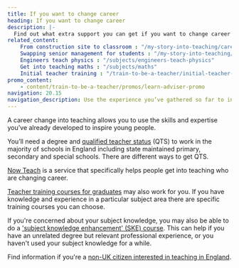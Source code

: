 ```yaml
---
title: If you want to change career
heading: If you want to change career
description: |-
  Find out what extra support you can get if you want to change career and get into teaching. Bring your experience to life in the classroom.
related_content:
    From construction site to classroom : "/my-story-into-teaching/career-changers/from-construction-site-to-classroom"
    Swapping senior management for students : "/my-story-into-teaching/career-changers/swapping-senior-management-for-students"
    Engineers teach physics : "/subjects/engineers-teach-physics"
    Get into teaching maths : "/subjects/maths"
    Initial teacher training : "/train-to-be-a-teacher/initial-teacher-training"
promo_content:
    - content/train-to-be-a-teacher/promos/learn-adviser-promo
navigation: 20.15
navigation_description: Use the experience you’ve gathered so far to inspire students and train to bring your skills and expertise to the classroom.
---
```


A career change into teaching allows you to use the skills and expertise you’ve already developed to inspire young people.

You’ll need a degree and [qualified teacher status](/what-is-qts) (QTS) to work in the majority of schools in England including state maintained primary, secondary and special schools. There are different ways to get QTS.

[Now Teach](https://nowteach.org.uk/) is a service that specifically helps people get into teaching who are changing career.

[Teacher training courses for graduates](https://www.find-postgraduate-teacher-training.service.gov.uk/) may also work for you. If you have knowledge and experience in a particular subject area there are specific training courses you can choose.

If you're concerned about your subject knowledge, you may also be able to do a <a href="/train-to-be-a-teacher/subject-knowledge-enhancement">'subject knowledge enhancement' (SKE) course</a>. This can help if you have an unrelated degree but relevant professional experience, or you haven't used your subject knowledge for a while.

Find information if you're a [non-UK citizen interested in teaching in England](/non-uk-teachers).